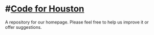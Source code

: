 #[Code for Houston](codeforhouston.com)
=================

A repository for our homepage. Please feel free to help us improve it or offer suggestions.
